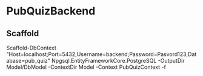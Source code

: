 # PubQuizBackend

## Scaffold
Scaffold-DbContext "Host=localhost;Port=5432;Username=backend;Password=Pasvord123;Database=pub_quiz" Npgsql.EntityFrameworkCore.PostgreSQL -OutputDir Model/DbModel -ContextDir Model -Context PubQuizContext -f